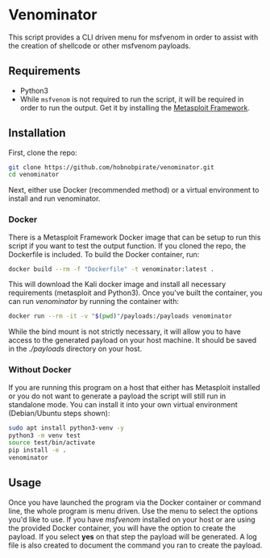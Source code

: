 # Venominator

This script provides a CLI driven menu for msfvenom in order to assist with the creation of shellcode or other msfvenom payloads.

## Requirements

- Python3
- While `msfvenom` is not required to run the script, it will be required in order to run the output. Get it by installing the [Metasploit Framework](https://www.metasploit.com).

## Installation

First, clone the repo:

```bash
git clone https://github.com/hobnobpirate/venominator.git
cd venominator
```

Next, either use Docker (recommended method) or a virtual environment to install and run venominator.

### Docker

There is a Metasploit Framework Docker image that can be setup to run this script if you want to test the output function.
If you cloned the repo, the Dockerfile is included.
To build the Docker container, run:

```bash
docker build --rm -f "Dockerfile" -t venominator:latest .
```

This will download the Kali docker image and install all necessary requirements (metasploit and Python3).
Once you've built the container, you can run *venominator* by running the container with:

```bash
docker run --rm -it -v "$(pwd)"/payloads:/payloads venominator
```

While the bind mount is not strictly necessary, it will allow you to have access to the generated payload on your host machine.
It should be saved in the *./payloads* directory on your host.

### Without Docker

If you are running this program on a host that either has Metasploit installed or you do not want to generate a payload the script will still run in standalone mode.
You can install it into your own virtual environment (Debian/Ubuntu steps shown):

```bash
sudo apt install python3-venv -y
python3 -m venv test
source test/bin/activate
pip install -e .
venominator
```

## Usage

Once you have launched the program via the Docker container or command line, the whole program is menu driven.
Use the menu to select the options you'd like to use.
If you have *msfvenom* installed on your host or are using the provided Docker container, you will have the option to create the payload.
If you select **yes** on that step the payload will be generated.
A log file is also created to document the command you ran to create the payload.
